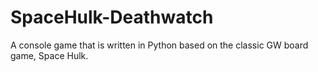 # SpaceHulk-Deathwatch
A console game that is written in Python based on the classic GW board game, Space Hulk.
